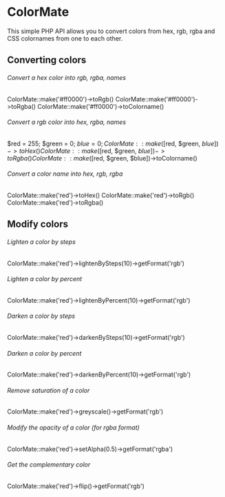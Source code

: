 # ColorMate

This simple PHP API allows you to convert colors from hex, rgb, rgba and CSS colornames from one to each other.

## Converting colors

###### Convert a hex color into rgb, rgba, names
ColorMate::make('#ff0000')->toRgb()
ColorMate::make('#ff0000')->toRgba()
ColorMate::make('#ff0000')->toColorname()

###### Convert a rgb color into hex, rgba, names
$red   = 255;
$green = 0;
$blue  = 0;
ColorMate::make([$red, $green, $blue])->toHex()
ColorMate::make([$red, $green, $blue])->toRgba()
ColorMate::make([$red, $green, $blue])->toColorname()

###### Convert a color name into hex, rgb, rgba
ColorMate::make('red')->toHex()
ColorMate::make('red')->toRgb()
ColorMate::make('red')->toRgba()

## Modify colors

###### Lighten a color by steps
ColorMate::make('red')->lightenBySteps(10)->getFormat('rgb')

###### Lighten a color by percent
ColorMate::make('red')->lightenByPercent(10)->getFormat('rgb')

###### Darken a color by steps
ColorMate::make('red')->darkenBySteps(10)->getFormat('rgb')

###### Darken a color by percent
ColorMate::make('red')->darkenByPercent(10)->getFormat('rgb')

###### Remove saturation of a color
ColorMate::make('red')->greyscale()->getFormat('rgb')

###### Modify the opacity of a color (for rgba format)
ColorMate::make('red')->setAlpha(0.5)->getFormat('rgba')

###### Get the complementary color
ColorMate::make('red')->flip()->getFormat('rgb')
